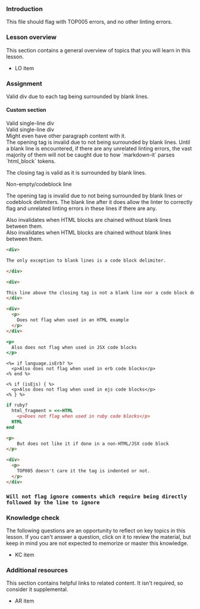 ### Introduction

This file should flag with TOP005 errors, and no other linting errors.

### Lesson overview

This section contains a general overview of topics that you will learn in this lesson.

- LO item

### Assignment

<div class="lesson-content__panel" markdown="1">

Valid div due to each tag being surrounded by blank lines.

</div>

#### Custom section

<div>Valid single-line div</div>

<div>Valid single-line div</div>Might even have other <span>paragraph</span> content with it.

<div class="lesson-content__panel" markdown="1">
The opening tag is invalid due to not being surrounded by blank lines.
Until a blank line is encountered, if there are any unrelated linting errors, the vast majority of them will not be caught due to how `markdown-it` parses `html_block` tokens.

The closing tag is valid as it is surrounded by blank lines.

</div>

Non-empty/codeblock line
<div class="lesson-content__panel" markdown="1">

The opening tag is invalid due to not being surrounded by blank lines or codeblock delimiters.
The blank line after it does allow the linter to correctly flag and unrelated linting errors in these lines if there are any.

</div>

<div>
Also invalidates when HTML blocks are chained without blank lines between them.
</div>
<div>
Also invalidates when HTML blocks are chained without blank lines between them.
</div>

```markdown
<div>

The only exception to blank lines is a code block delimiter.

</div>
```

```markdown
<div>

This line above the closing tag is not a blank line nor a code block delimiter, so the closing tag errors.
</div>
```

```html
<div>
  <p>
    Does not flag when used in an HTML example
  </p>
</div>
```

```jsx
<p>
  Also does not flag when used in JSX code blocks
</p>
```

```erb
<%= if language.isErb? %>
  <p>Also does not flag when used in erb code blocks</p>
<% end %>
```

```ejs
<% if (isEjs) { %>
  <p>Also does not flag when used in ejs code blocks</p>
<% } %>
```

```ruby
if ruby?
  html_fragment = <<~HTML
    <p>Does not flag when used in ruby code blocks</p>
  HTML
end
```

```markdown
<p>
    But does not like it if done in a non-HTML/JSX code block
</p>

<div>
  <p>
    TOP005 doesn't care it the tag is indented or not.
  </p>
</div>
```

<!-- markdownlint-disable-next-line -->
### `Will not flag ignore comments which require being directly followed by the line to ignore`

### Knowledge check

The following questions are an opportunity to reflect on key topics in this lesson. If you can't answer a question, click on it to review the material, but keep in mind you are not expected to memorize or master this knowledge.

- KC item

### Additional resources

This section contains helpful links to related content. It isn't required, so consider it supplemental.

- AR item
